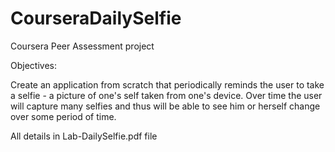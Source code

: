 CourseraDailySelfie
===================

Coursera Peer Assessment project

Objectives:

Create an application from scratch that periodically reminds the user to take a selfie - a picture of one's self taken from one's device. Over time the user will capture many selfies and thus will be able to see him or herself change over some period of time.

All details in Lab-DailySelfie.pdf file
